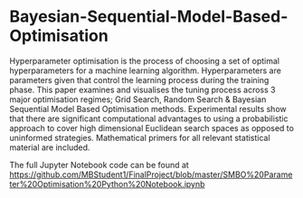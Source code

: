 # Bayesian-Sequential-Model-Based-Optimisation

Hyperparameter optimisation is the process of choosing a set of optimal hyperparameters for a machine learning algorithm. Hyperparameters are parameters given that control the learning process during the training phase. This paper examines and visualises the tuning process across 3 major optimisation regimes; Grid Search, Random Search & Bayesian Sequential Model Based Optimisation methods. Experimental results show that there are significant computational advantages to using a probabilistic approach to cover high dimensional Euclidean search spaces as opposed to uninformed strategies. Mathematical primers for all relevant statistical material are included. 

The full Jupyter Notebook code can be found at https://github.com/MBStudent1/FinalProject/blob/master/SMBO%20Parameter%20Optimisation%20Python%20Notebook.ipynb
